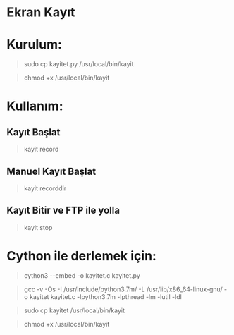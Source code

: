 # Ekran Kayıt

# Kurulum:
> sudo cp kayitet.py /usr/local/bin/kayit

> chmod +x /usr/local/bin/kayit

# Kullanım:
## Kayıt Başlat
> kayit record

## Manuel Kayıt Başlat
> kayit recorddir

## Kayıt Bitir ve FTP ile yolla
> kayit stop

# Cython ile derlemek için:
> cython3 --embed -o kayitet.c kayitet.py 

> gcc -v -Os -I /usr/include/python3.7m/ -L /usr/lib/x86_64-linux-gnu/  -o kayitet kayitet.c  -lpython3.7m  -lpthread -lm -lutil -ldl

> sudo cp kayitet /usr/local/bin/kayit

> chmod +x /usr/local/bin/kayit
